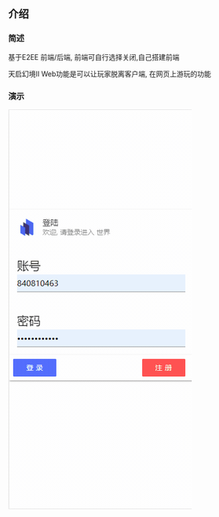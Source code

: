 ## 介绍

### 简述

基于E2EE 前端/后端, 前端可自行选择关闭,自己搭建前端

天启幻境II Web功能是可以让玩家脱离客户端, 在网页上游玩的功能


### 演示

![image](../update/img/WebDemo.gif)
